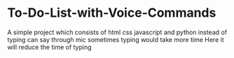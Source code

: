 # To-Do-List-with-Voice-Commands
A simple project which consists of html css javascript and python
instead of typing can say through mic
sometimes typing would take more time 
Here it will reduce the time of typing 
